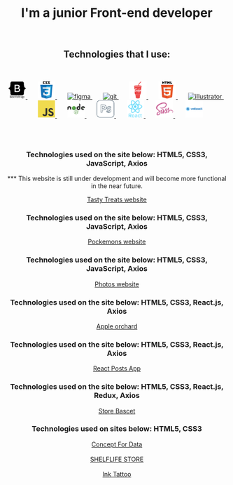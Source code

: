 <h1 align="center">I'm a junior Front-end developer</h1>
<br>
<h2 align="center">Technologies that I use:</h2>
<br>
<p align="center"> 
  <a href="https://getbootstrap.com" target="_blank" rel="noreferrer"> 
    <img src="https://raw.githubusercontent.com/devicons/devicon/master/icons/bootstrap/bootstrap-plain-wordmark.svg" alt="bootstrap" width="40" height="40"/> </a> 
    &nbsp;
    &nbsp;
    &nbsp;
  <a href="https://www.w3schools.com/css/" target="_blank" rel="noreferrer">
    <img src="https://raw.githubusercontent.com/devicons/devicon/master/icons/css3/css3-original-wordmark.svg" alt="css3" width="40" height="40"/> </a> 
    &nbsp;
    &nbsp;
    &nbsp;
  <a href="https://www.figma.com/" target="_blank" rel="noreferrer"> 
    <img src="https://www.vectorlogo.zone/logos/figma/figma-icon.svg" alt="figma" width="40" height="40"/> </a> 
    &nbsp;
    &nbsp;
    &nbsp;
  <a href="https://git-scm.com/" target="_blank" rel="noreferrer"> 
    <img src="https://www.vectorlogo.zone/logos/git-scm/git-scm-icon.svg" alt="git" width="40" height="40"/> </a> 
    &nbsp;
    &nbsp;
    &nbsp;
  <a href="https://gulpjs.com" target="_blank" rel="noreferrer"> 
    <img src="https://raw.githubusercontent.com/devicons/devicon/master/icons/gulp/gulp-plain.svg" alt="gulp" width="40" height="40"/> </a> 
    &nbsp;
    &nbsp;
    &nbsp;
  <a href="https://www.w3.org/html/" target="_blank" rel="noreferrer"> 
    <img src="https://raw.githubusercontent.com/devicons/devicon/master/icons/html5/html5-original-wordmark.svg" alt="html5" width="40" height="40"/> </a> 
    &nbsp;
    &nbsp;
    &nbsp;
  <a href="https://www.adobe.com/in/products/illustrator.html" target="_blank" rel="noreferrer"> 
    <img src="https://www.vectorlogo.zone/logos/adobe_illustrator/adobe_illustrator-icon.svg" alt="illustrator" width="40" height="40"/> </a> 
    &nbsp;
    &nbsp;
    &nbsp;
  <a href="https://developer.mozilla.org/en-US/docs/Web/JavaScript" target="_blank" rel="noreferrer"> 
    <img src="https://raw.githubusercontent.com/devicons/devicon/master/icons/javascript/javascript-original.svg" alt="javascript" width="40" height="40"/> </a> 
    &nbsp;
    &nbsp;
    &nbsp;
  <a href="https://nodejs.org" target="_blank" rel="noreferrer"> 
    <img src="https://raw.githubusercontent.com/devicons/devicon/master/icons/nodejs/nodejs-original-wordmark.svg" alt="nodejs" width="40" height="40"/> </a> 
    &nbsp;
    &nbsp;
    &nbsp;
  <a href="https://www.photoshop.com/en" target="_blank" rel="noreferrer"> 
    <img src="https://raw.githubusercontent.com/devicons/devicon/master/icons/photoshop/photoshop-line.svg" alt="photoshop" width="40" height="40"/> </a> 
    &nbsp;
    &nbsp;
    &nbsp;
  <a href="https://reactjs.org/" target="_blank" rel="noreferrer"> 
    <img src="https://raw.githubusercontent.com/devicons/devicon/master/icons/react/react-original-wordmark.svg" alt="react" width="40" height="40"/> </a> 
    &nbsp;
    &nbsp;
    &nbsp;
  <a href="https://sass-lang.com" target="_blank" rel="noreferrer"> 
    <img src="https://raw.githubusercontent.com/devicons/devicon/master/icons/sass/sass-original.svg" alt="sass" width="40" height="40"/> </a> 
    &nbsp;
    &nbsp;
    &nbsp;
  <a href="https://webpack.js.org" target="_blank" rel="noreferrer"> 
    <img src="https://raw.githubusercontent.com/devicons/devicon/d00d0969292a6569d45b06d3f350f463a0107b0d/icons/webpack/webpack-original-wordmark.svg" alt="webpack" width="40" height="40"/> </a> </p>

    
<div align="center">
 <br>
 <br>
 <h3>Technologies used on the site below: HTML5, CSS3, JavaScript, Axios</h3>
 <p>*** This website is still under development and will become more functional in the near future.</p>
<a href="https://smeyk.github.io/oleksii-js-hw-13/" target="_blank" rel="noreferrer">Tasty Treats website</a>
 <h3>Technologies used on the site below: HTML5, CSS3, JavaScript, Axios</h3>
  <a href="https://smeyk.github.io/oleksii-js-hw-12/" target="_blank" rel="noreferrer">Pockemons website</a>
 <br>
 <h3>Technologies used on the site below: HTML5, CSS3, JavaScript, Axios</h3>
<a href="https://smeyk.github.io/oleksii-js-hw-11/" target="_blank" rel="noreferrer">Photos website</a>
 <br>
 <h3>Technologies used on the site below: HTML5, CSS3, React.js, Axios</h3>
<a href="https://apple-orchard.netlify.app/" target="_blank" rel="noreferrer">Apple orchard</a>
  <br>
 <h3>Technologies used on the site below: HTML5, CSS3, React.js, Axios</h3>
<a href="https://smeyk.github.io/posts" target="_blank" rel="noreferrer">React Posts App</a>
 <br>
 <h3>Technologies used on the site below: HTML5, CSS3, React.js, Redux, Axios</h3>
<a href="https://smeyk.github.io/react-redux-basket/" target="_blank" rel="noreferrer">Store Bascet</a>
 <br>
 <h3>Technologies used on sites below: HTML5, CSS3</h3>
<a href="https://smeyk.github.io/concept/" target="_blank" rel="noreferrer">Concept For Data</a>
 <br>
 <br>
 <a href="https://smeyk.github.io/puma/" target="_blank" rel="noreferrer">SHELFLIFE STORE</a>
 <br>
 <br>
 <a href="https://smeyk.github.io/tatu_salon/" target="_blank" rel="noreferrer">Ink Tattoo</a>
</div>
 

